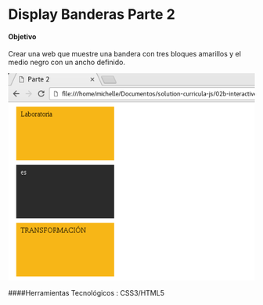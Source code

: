 ﻿# Display Banderas Parte 2
#### Objetivo 
Crear una web que muestre una bandera con tres bloques amarillos y el medio negro con un ancho definido.


![Modelo_Bandera_parte2](assets/docs/Modelo_parte2.png)

####Herramientas Tecnológicos : CSS3/HTML5